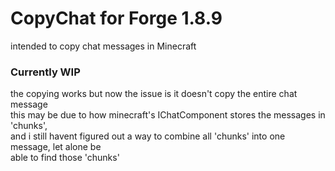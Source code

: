 # CopyChat for Forge 1.8.9
intended to copy chat messages in Minecraft

### **Currently WIP**
the copying works but now the issue is it doesn't copy the entire chat message \
this may be due to how minecraft's IChatComponent stores the messages in 'chunks', \
and i still havent figured out a way to combine all 'chunks' into one message, let alone be \
able to find those 'chunks'
